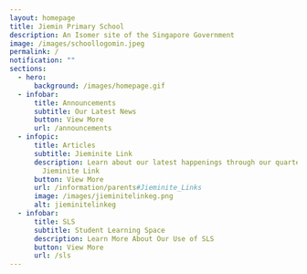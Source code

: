 ```yaml
---
layout: homepage
title: Jiemin Primary School
description: An Isomer site of the Singapore Government
image: /images/schoollogomin.jpeg
permalink: /
notification: ""
sections:
  - hero:
      background: /images/homepage.gif
  - infobar:
      title: Announcements
      subtitle: Our Latest News
      button: View More
      url: /announcements
  - infopic:
      title: Articles
      subtitle: Jieminite Link
      description: Learn about our latest happenings through our quarterly newsletter
        Jieminite Link
      button: View More
      url: /information/parents#Jieminite_Links
      image: /images/jieminitelinkeg.png
      alt: jieminitelinkeg
  - infobar:
      title: SLS
      subtitle: Student Learning Space
      description: Learn More About Our Use of SLS
      button: View More
      url: /sls
---
```



